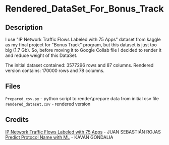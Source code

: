 # Rendered_DataSet_For_Bonus_Track

## Description
I use "IP Network Traffic Flows Labeled with 75 Apps" dataset from kaggle as my final project for "Bonus Track" program, but this dataset is just too big (1.7 Gb).
So, before moving it to Google Collab file I decided to render it and reduce weight of this DataSet.

The initial dataset contained: 3577296 rows and 87 columns.
Rendered version contains: 170000 rows and  78 columns.

## Files
`Prepared_csv.py` - python script to render\prepare data from initial csv file\
`rendered_dataset.csv` - rendered version

## Credits
[IP Network Traffic Flows Labeled with 75 Apps](https://www.kaggle.com/datasets/jsrojas/ip-network-traffic-flows-labeled-with-87-apps) - JUAN SEBASTIÁN ROJAS\
[Predict Protocol Name with ML](https://www.kaggle.com/code/kavangondalia/predict-protocol-name-with-ml) - KAVAN GONDALIA
